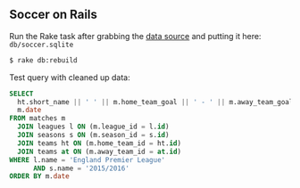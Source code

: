## Soccer on Rails
Run the Rake task after grabbing the [data source](https://www.kaggle.com/hugomathien/soccer) and putting it here: `db/soccer.sqlite`
```bash
$ rake db:rebuild 
```

Test query with cleaned up data:
```sql
SELECT
  ht.short_name || ' ' || m.home_team_goal || ' - ' || m.away_team_goal || ' ' || at.short_name AS result,
  m.date
FROM matches m
  JOIN leagues l ON (m.league_id = l.id)
  JOIN seasons s ON (m.season_id = s.id)
  JOIN teams ht ON (m.home_team_id = ht.id)
  JOIN teams at ON (m.away_team_id = at.id)
WHERE l.name = 'England Premier League'
      AND s.name = '2015/2016'
ORDER BY m.date
```
